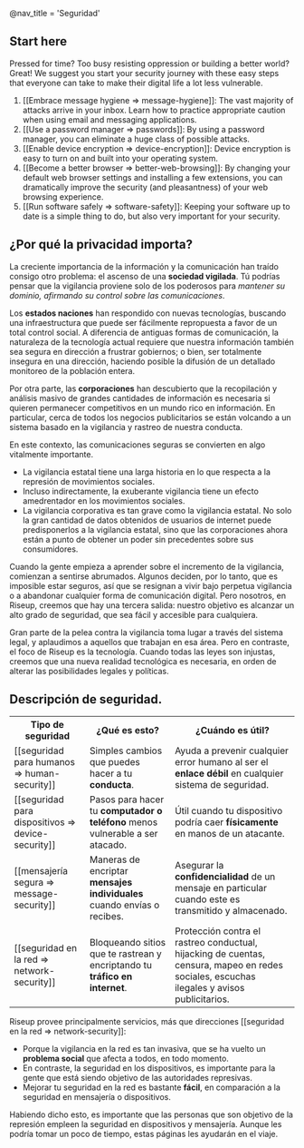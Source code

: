 @nav_title = 'Seguridad'

## Start here

Pressed for time? Too busy resisting oppression or building a better world? Great! We suggest you start your security journey with these easy steps that everyone can take to make their digital life a lot less vulnerable.

1. [[Embrace message hygiene => message-hygiene]]: The vast majority of attacks arrive in your inbox. Learn how to practice appropriate caution when using email and messaging applications.
1. [[Use a password manager => passwords]]: By using a password manager, you can eliminate a huge class of possible attacks.
1. [[Enable device encryption => device-encryption]]: Device encryption is easy to turn on and built into your operating system.
1. [[Become a better browser => better-web-browsing]]: By changing your default web browser settings and installing a few extensions, you can dramatically improve the security (and pleasantness) of your web browsing experience.
1. [[Run software safely => software-safety]]: Keeping your software up to date is a simple thing to do, but also very important for your security.

## ¿Por qué la privacidad importa?

La creciente importancia de la información y la comunicación han traído consigo otro problema: el ascenso de una **sociedad vigilada**. Tú podrías pensar que la vigilancia proviene solo de los poderosos para _mantener su dominio, afirmando su control sobre las comunicaciones_.

Los **estados naciones** han respondido con nuevas tecnologías, buscando una infraestructura que puede ser fácilmente repropuesta a favor de un total control social. A diferencia de antiguas formas de comunicación, la naturaleza de la tecnología actual requiere que nuestra información también sea segura en dirección a frustrar gobiernos; o bien, ser totalmente insegura en una dirección, haciendo posible la difusión de un detallado monitoreo de la población entera.

Por otra parte, las **corporaciones** han descubierto que la recopilación y análisis masivo de grandes cantidades de información es necesaria si quieren permanecer competitivos en un mundo rico en información. En particular, cerca de todos los negocios publicitarios se están volcando a un sistema basado en la vigilancia y rastreo de nuestra conducta.

En este contexto, las comunicaciones seguras se convierten en algo vitalmente importante.

* La vigilancia estatal tiene una larga historia en lo que respecta a la represión de movimientos sociales.
* Incluso indirectamente, la exuberante vigilancia tiene un efecto amedrentador en los movimientos sociales.
* La vigilancia corporativa es tan grave como la vigilancia estatal. No solo la gran cantidad de datos obtenidos de usuarios de internet puede predisponerlos a la vigilancia estatal, sino que las corporaciones ahora están a punto de obtener un poder sin precedentes sobre sus consumidores.

Cuando la gente empieza a aprender sobre el incremento de la vigilancia, comienzan a sentirse abrumados. Algunos deciden, por lo tanto, que es imposible estar seguros, así que se resignan a vivir bajo perpetua vigilancia o a abandonar cualquier forma de comunicación digital. Pero nosotros, en Riseup, creemos que hay una tercera salida: nuestro objetivo es alcanzar un alto grado de seguridad, que sea fácil y accesible para cualquiera.

Gran parte de la pelea contra la vigilancia toma lugar a través del sistema legal, y aplaudimos a aquellos que trabajan en esa área. Pero en contraste, el foco de Riseup es la tecnología. Cuando todas las leyes son injustas, creemos que una nueva realidad tecnológica es necesaria, en orden de alterar las posibilidades legales y políticas.

## Descripción de seguridad.

<table class="table table-striped">
<tr>
  <th class="col-md-2">Tipo de seguridad</th>
  <th>¿Qué es esto?</th>
  <th>¿Cuándo es útil?</th>
</tr>
<tr>
  <td>[[seguridad para humanos => human-security]]</td>
  <td>Simples cambios que puedes hacer a tu <strong>conducta</strong>.</td>
  <td>Ayuda a prevenir cualquier error humano al ser el <strong>enlace débil</strong> en cualquier sistema de seguridad.</td>
</tr>
<tr>
  <td>[[seguridad para dispositivos => device-security]]</td>
  <td>Pasos para hacer tu <strong>computador o teléfono</strong> menos vulnerable a ser atacado.</td>
  <td>Útil cuando tu dispositivo podría caer <strong>físicamente</strong> en manos de un atacante.</td>
</tr>
<tr>
  <td>[[mensajería segura => message-security]]</td>
  <td>Maneras de encriptar <strong>mensajes individuales</strong> cuando envías o recibes.</td>
  <td>Asegurar la <strong>confidencialidad</strong> de un mensaje en particular cuando este es transmitido y almacenado.</td>
</tr>
<tr>
  <td>[[seguridad en la red => network-security]]</td>
  <td>Bloqueando sitios que te rastrean y encriptando tu <strong>tráfico en internet</strong>.</td>
  <td>Protección contra el rastreo conductual, hijacking de cuentas, censura, mapeo en redes sociales, escuchas ilegales y avisos publicitarios.</td>
</tr>
</table>


Riseup provee principalmente servicios, más que direcciones [[seguridad en la red => network-security]]:

* Porque la vigilancia en la red es tan invasiva, que se ha vuelto un **problema social** que afecta a todos, en todo momento.
* En contraste, la seguridad en los dispositivos, es importante para la gente que está siendo objetivo de las autoridades represivas.
* Mejorar tu seguridad en la red es bastante **fácil**, en comparación a la seguridad en mensajería o dispositivos.

Habiendo dicho esto, es importante que las personas que son objetivo de la represión empleen la seguridad en dispositivos y mensajería. Aunque les podría tomar un poco de tiempo, estas páginas les ayudarán en el viaje.
